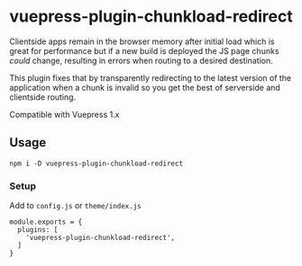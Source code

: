 # vuepress-plugin-chunkload-redirect


Clientside apps remain in the browser memory after initial load which is great for performance but if a new build is deployed the JS page chunks _could_ change, resulting in errors when routing to a desired destination.

This plugin fixes that by transparently redirecting to the latest version of the application when a chunk is invalid so you get the best of serverside and clientside routing.

Compatible with Vuepress 1.x

## Usage

```
npm i -D vuepress-plugin-chunkload-redirect
```

### Setup

Add to `config.js` or `theme/index.js`

```
module.exports = {
  plugins: [
    'vuepress-plugin-chunkload-redirect',
  ]
}
```